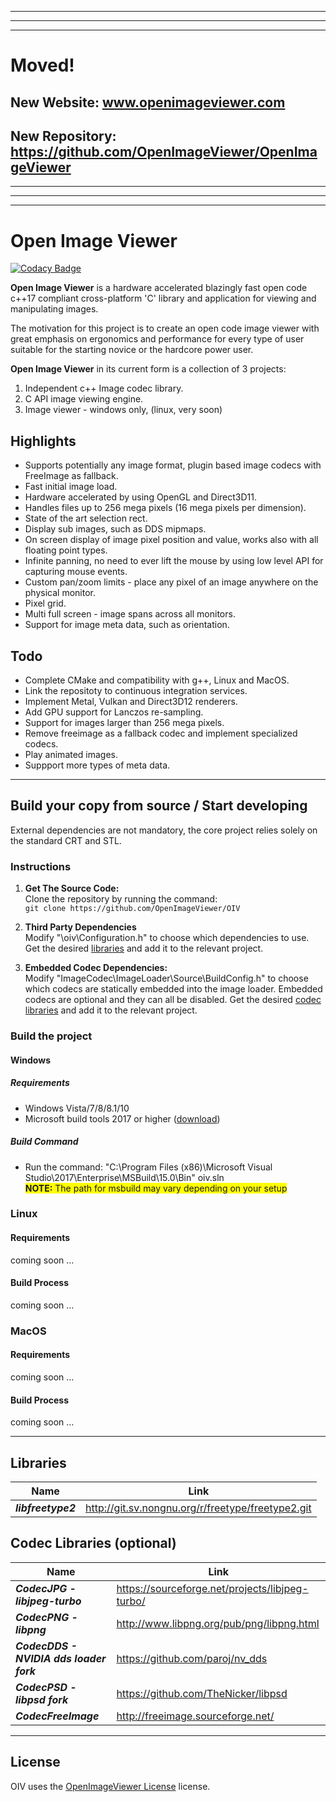 
---
---
---

# Moved!
## New Website: www.openimageviewer.com
## New Repository: https://github.com/OpenImageViewer/OpenImageViewer
---
---
---



# Open Image Viewer

[![Codacy Badge](https://api.codacy.com/project/badge/Grade/86c11bc7e75e4677b8c2b5d50f9cd1c3)](https://app.codacy.com/app/TheNicker/OIV?utm_source=github.com&utm_medium=referral&utm_content=OpenImageViewer/OIV&utm_campaign=Badge_Grade_Settings)

**Open Image Viewer** is a hardware accelerated blazingly fast open code c++17 compliant cross-platform 'C' library and application for viewing and 
manipulating images.

The motivation for this project is to create an open code image viewer with great emphasis on ergonomics and performance for every type of user suitable for the starting novice or the hardcore power user.

**Open Image Viewer** in its current form is a collection of 3 projects:
1. Independent c++ Image codec library.
2. C API image viewing engine.
3. Image viewer - windows only, (linux, very soon)

## Highlights
* Supports potentially any image format, plugin based image codecs with FreeImage as fallback.
* Fast initial image load.
* Hardware accelerated by using OpenGL and Direct3D11.
* Handles files up to 256 mega pixels (16 mega pixels per dimension).
* State of the art selection rect.
* Display sub images, such as DDS mipmaps.
* On screen display of image pixel position and value, works also with all floating point types. 
* Infinite panning, no need to ever lift the mouse by using low level API for capturing mouse events.
* Custom pan/zoom limits - place any pixel of an image anywhere on the physical monitor.
* Pixel grid.
* Multi full screen - image spans across all monitors.
* Support for image meta data, such as orientation.

## Todo
* Complete CMake and compatibility with g++, Linux and MacOS.
* Link the repositoty to continuous integration services. 
* Implement Metal, Vulkan and Direct3D12 renderers.
* Add GPU support for Lanczos re-sampling.
* Support for images larger than 256 mega pixels.
* Remove freeimage as a fallback codec and implement specialized codecs.
* Play animated images.
* Suppport more types of meta data.

--------------------------

## Build your copy from source / Start developing

External dependencies are not mandatory, the core project relies solely on the standard CRT and STL.

### Instructions

1. **Get The Source Code:**  
Clone the repository by running the command:  
`git clone https://github.com/OpenImageViewer/OIV`

1. **Third Party Dependencies**  
Modify "\oiv\Configuration.h" to choose which dependencies to use.
Get the desired [libraries](#libraries) and add it to the relevant project.

1. **Embedded Codec Dependencies:**  
Modify "ImageCodec\ImageLoader\Source\BuildConfig.h" to choose which codecs are statically embedded into the image loader.
Embedded codecs are optional and they can all be disabled.
Get the desired [codec libraries](#codec-libraries-optional) and add it to the relevant project.

### Build the project

#### Windows
##### Requirements
* Windows Vista/7/8/8.1/10
* Microsoft build tools 2017 or higher ([download](https://visualstudio.microsoft.com/thank-you-downloading-visual-studio/?sku=BuildTools&rel=15#))
##### Build Command
* Run the command: "C:\Program Files (x86)\Microsoft Visual Studio\2017\Enterprise\MSBuild\15.0\Bin" oiv.sln  
<span style="background-color: yellow;">**NOTE:** The path for msbuild may vary depending on your setup</span>

### Linux
#### Requirements
coming soon ...
#### Build Process
coming soon ...

### MacOS
#### Requirements
coming soon ...
#### Build Process
coming soon ...

-----------------------------
## Libraries
Name         | Link
------------ | -------------
***libfreetype2*** | http://git.sv.nongnu.org/r/freetype/freetype2.git

## Codec Libraries (optional)
Name | Link
------------ | -------------
***CodecJPG - libjpeg-turbo*** | https://sourceforge.net/projects/libjpeg-turbo/  
***CodecPNG - libpng*** | http://www.libpng.org/pub/png/libpng.html  
***CodecDDS - NVIDIA dds loader fork*** | https://github.com/paroj/nv_dds  
***CodecPSD - libpsd fork*** | https://github.com/TheNicker/libpsd  
***CodecFreeImage*** | http://freeimage.sourceforge.net/
-----------------------------



## License
OIV uses the [OpenImageViewer License](LICENSE.md) license.
